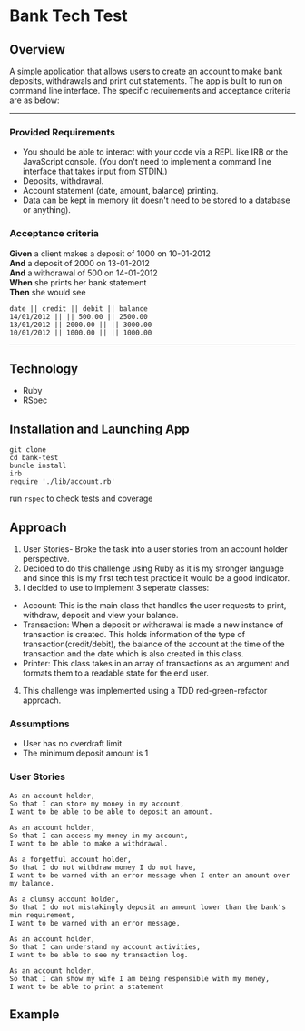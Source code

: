 # Bank Tech Test

## Overview

A simple application that allows users to create an account to make bank deposits, withdrawals and print out statements. The app is built to run on command line interface. The specific requirements and acceptance criteria are as below:

---------------
### Provided Requirements

* You should be able to interact with your code via a REPL like IRB or the JavaScript console.  (You don't need to implement a command line interface that takes input from STDIN.)
* Deposits, withdrawal.
* Account statement (date, amount, balance) printing.
* Data can be kept in memory (it doesn't need to be stored to a database or anything).

### Acceptance criteria

**Given** a client makes a deposit of 1000 on 10-01-2012  
**And** a deposit of 2000 on 13-01-2012  
**And** a withdrawal of 500 on 14-01-2012  
**When** she prints her bank statement  
**Then** she would see

```
date || credit || debit || balance
14/01/2012 || || 500.00 || 2500.00
13/01/2012 || 2000.00 || || 3000.00
10/01/2012 || 1000.00 || || 1000.00
```

-----------------

## Technology
- Ruby
- RSpec

## Installation and Launching App
```
git clone
cd bank-test
bundle install
irb
require './lib/account.rb'
```

run `rspec` to check tests and coverage

## Approach
1. User Stories- Broke the task into a user stories from an account holder perspective.
2. Decided to do this challenge using Ruby as it is my stronger language and since this is my first tech test practice it would be a good indicator.
3. I decided to use to implement 3 seperate classes:
  - Account: This is the main class that handles the user requests to print, withdraw, deposit and view your balance.
  - Transaction: When a deposit or withdrawal is made a new instance of transaction is created. This holds information of the type of transaction(credit/debit), the balance of the account at the time of the transaction and the date which is also created in this class.
  - Printer: This class takes in an array of transactions as an argument and formats them to a readable state for the end user.
4. This challenge was implemented using a TDD red-green-refactor approach.

### Assumptions
- User has no overdraft limit
- The minimum deposit amount is 1

### User Stories
```
As an account holder,
So that I can store my money in my account,
I want to be able to be able to deposit an amount.

As an account holder,
So that I can access my money in my account,
I want to be able to make a withdrawal.

As a forgetful account holder,
So that I do not withdraw money I do not have,
I want to be warned with an error message when I enter an amount over my balance.

As a clumsy account holder,
So that I do not mistakingly deposit an amount lower than the bank's min requirement,
I want to be warned with an error message,

As an account holder,
So that I can understand my account activities,
I want to be able to see my transaction log.

As an account holder,
So that I can show my wife I am being responsible with my money,
I want to be able to print a statement
```

## Example
